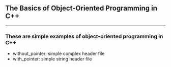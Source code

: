 ## The Basics of Object-Oriented Programming in C++ 
---
### These are simple examples of object-oriented programming in C++
- without_pointer: simple complex header file
- with_pointer: simple string header file